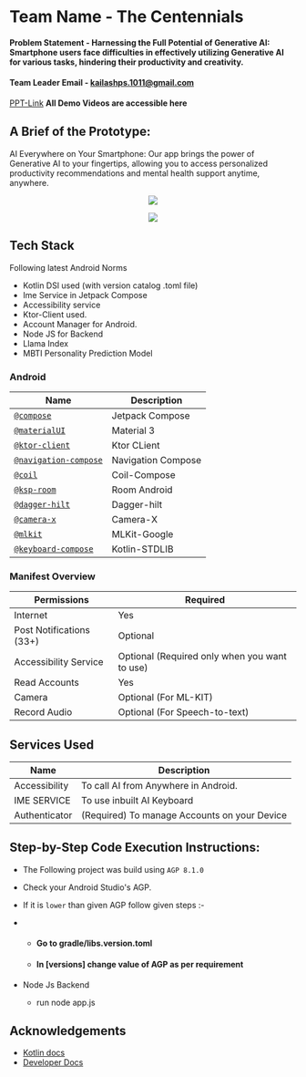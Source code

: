 
# Team Name - The Centennials
#### Problem Statement - Harnessing the Full Potential of Generative AI: Smartphone users face difficulties in effectively utilizing Generative AI for various tasks, hindering their productivity and creativity.
#### Team Leader Email - kailashps.1011@gmail.com

[PPT-Link](https://www.canva.com/design/DAFqCua3R_o/ckTBh-Gn4nHTESCmuWfe5A/edit?utm_content=DAFqCua3R_o&utm_campaign=designshare&utm_medium=link2&utm_source=sharebutton) <b>All Demo Videos are accessible here</b>

## A Brief of the Prototype:
  AI Everywhere on Your Smartphone: Our app brings the power of Generative AI to your fingertips, allowing you to access personalized productivity recommendations and mental health support anytime, anywhere.

  <p align="center">
  <a href="https://firebasestorage.googleapis.com/v0/b/palmapi-b548f.appspot.com/o/ggg.png?alt=media&token=f99af299-5506-44df-b1e2-3cc12912de6d">
    <img src="https://firebasestorage.googleapis.com/v0/b/palmapi-b548f.appspot.com/o/ggg.png?alt=media&token=f99af299-5506-44df-b1e2-3cc12912de6d" border="0"></a>
</p>

<p align="center">
  <a href="https://firebasestorage.googleapis.com/v0/b/palmapi-b548f.appspot.com/o/ggg2.png?alt=media&token=8416d2a6-fb27-4518-b2d1-ee660562c010">
    <img src="https://firebasestorage.googleapis.com/v0/b/palmapi-b548f.appspot.com/o/ggg2.png?alt=media&token=8416d2a6-fb27-4518-b2d1-ee660562c010" border="0">
  </a>
</p>

  
## Tech Stack

Following latest Android Norms

- Kotlin DSl used (with version catalog .toml file)
- Ime Service in Jetpack Compose
- Accessibility service
- Ktor-Client used.
- Account Manager for Android.
- Node JS for Backend
- Llama Index
- MBTI Personality Prediction Model

### Android 
| Name | Description |
| --- | --- |
| [`@compose`](https://developer.android.com/jetpack/compose) | Jetpack Compose |
| [`@materialUI`](https://m3.material.io/) | Material 3 |
| [`@ktor-client`](https://ktor.io/docs/create-client.html) | Ktor CLient |
| [`@navigation-compose`](https://developer.android.com/jetpack/compose/navigation) | Navigation Compose |
| [`@coil`](https://coil-kt.github.io/coil/compose/) | Coil-Compose |
| [`@ksp-room`](https://developer.android.com/build/migrate-to-ksp) | Room Android |
| [`@dagger-hilt`](https://developer.android.com/training/dependency-injection/hilt-android) | Dagger-hilt |
| [`@camera-x`](https://developer.android.com/training/camerax) | Camera-X |
| [`@mlkit`](https://developers.google.com/ml-kit) | MLKit-Google |
| [`@keyboard-compose`](https://kotlinlang.org/api/latest/jvm/stdlib/) | Kotlin-STDLIB |

### Manifest Overview

| Permissions | Required |
| --- | --- |
| Internet | Yes |
| Post Notifications (33+) | Optional |
| Accessibility Service | Optional (Required only when you want to use) |
| Read Accounts | Yes |
| Camera | Optional (For ML-KIT) |
| Record Audio | Optional (For Speech-to-text) |

## Services Used
| Name | Description |
| --- | --- |
| Accessibility | To call AI from Anywhere in Android. |
| IME SERVICE | To use inbuilt AI Keyboard |
| Authenticator | (Required) To manage Accounts on your Device |

   
## Step-by-Step Code Execution Instructions:
  - The Following project was build using `AGP 8.1.0`
-  Check your Android Studio's AGP.
-  If it is `lower` than given AGP follow given steps :-
-  -  #### Go to gradle/libs.version.toml
   -  #### In [versions] change value of AGP as per requirement
 
- Node Js Backend
  - run node app.js
  
   
## Acknowledgements

 - [Kotlin docs](https://kotlinlang.org/)
 - [Developer Docs](https://developer.android.com/)
 


